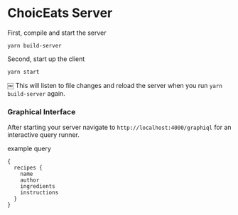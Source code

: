 ChoicEats Server
=========

First, compile and start the server
```
yarn build-server
```

Second, start up the client
```
yarn start
```
￼
This will listen to file changes and reload the server when 
you run `yarn build-server` again.


### Graphical Interface

After starting your server navigate to `http://localhost:4000/graphiql` for 
an interactive query runner.


example query


```
{
  recipes {
    name
    author
    ingredients
    instructions
  }
}
```
